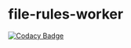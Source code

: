 # file-rules-worker

[![Codacy Badge](https://api.codacy.com/project/badge/Grade/c3d2ba2b49a5442485e1a090dede57d3)](https://www.codacy.com/app/Codacy/file-rules-worker?utm_source=github.com&utm_medium=referral&utm_content=qamine-test/file-rules-worker&utm_campaign=badger)
